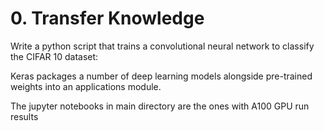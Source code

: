 # 0. Transfer Knowledge

Write a python script that trains a convolutional neural network to classify the CIFAR 10 dataset:

Keras packages a number of deep learning models alongside pre-trained weights into an applications module.

The jupyter notebooks in main directory are the ones with A100 GPU run results
